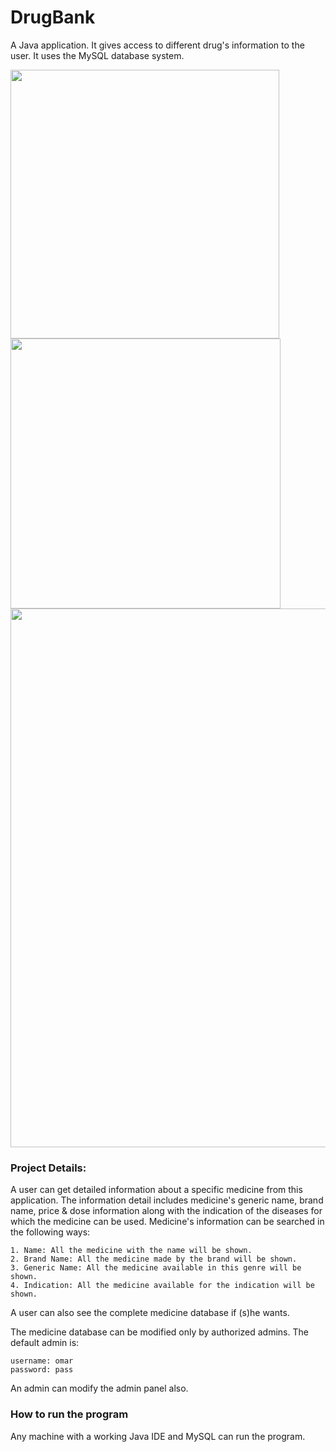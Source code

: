 # DrugBank
A Java application. It gives access to different drug's information to the user. It uses the MySQL database system.

<img src = "https://user-images.githubusercontent.com/52358417/82413531-5846de00-9a97-11ea-8b7d-d9ed574454c8.png" width ="430" /> <img src = "https://user-images.githubusercontent.com/52358417/79293882-8fedc380-7ef6-11ea-855c-ae5068b29243.png" width ="432" />
<img src = "https://user-images.githubusercontent.com/52358417/82413536-5a10a180-9a97-11ea-9b9b-ba51dad5d243.png" width ="862" />

### Project Details:
A user can get detailed information about a specific medicine from this application. The information detail includes medicine's generic name, brand name, price & dose information along with the indication of the diseases for which the medicine can be used. Medicine's information can be searched in the following ways:

    1. Name: All the medicine with the name will be shown.
    2. Brand Name: All the medicine made by the brand will be shown.
    3. Generic Name: All the medicine available in this genre will be shown.
    4. Indication: All the medicine available for the indication will be shown.
    
A user can also see the complete medicine database if (s)he wants. 

The medicine database can be modified only by authorized admins. The default admin is:
    
    username: omar
    password: pass
    
An admin can modify the admin panel also.
    
### How to run the program
Any machine with a working Java IDE and MySQL can run the program.
